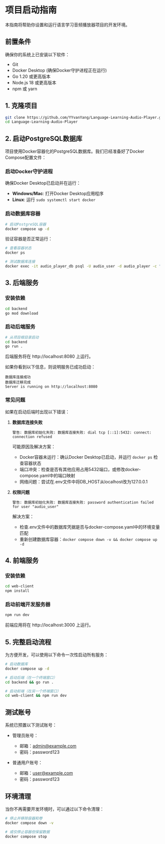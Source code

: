 # 项目启动指南

本指南将帮助你设置和运行语言学习音频播放器项目的开发环境。

## 前置条件

确保你的系统上已安装以下软件：

- Git
- Docker Desktop (确保Docker守护进程正在运行)
- Go 1.20 或更高版本
- Node.js 18 或更高版本
- npm 或 yarn

## 1. 克隆项目

```bash
git clone https://github.com/YYvanYang/Language-Learning-Audio-Player.git
cd Language-Learning-Audio-Player
```

## 2. 启动PostgreSQL数据库

项目使用Docker容器化的PostgreSQL数据库。我们已经准备好了Docker Compose配置文件：

### 启动Docker守护进程

确保Docker Desktop已启动并在运行：

- **Windows/Mac**: 打开Docker Desktop应用程序
- **Linux**: 运行 `sudo systemctl start docker`

### 启动数据库容器

```bash
# 启动PostgreSQL容器
docker compose up -d
```

验证容器是否正常运行：

```bash
# 查看容器状态
docker ps

# 测试数据库连接
docker exec -it audio_player_db psql -U audio_user -d audio_player -c "SELECT 'PostgreSQL连接成功' AS status;"
```

## 3. 后端服务

### 安装依赖

```bash
cd backend
go mod download
```

### 启动后端服务

```bash
# 从项目根目录启动
cd backend
go run .
```

后端服务将在 http://localhost:8080 上运行。

如果你看到以下信息，则说明服务已成功启动：
```
数据库连接成功
数据库迁移完成
Server is running on http://localhost:8080
```

### 常见问题

如果在启动后端时出现以下错误：

1. **数据库连接失败**

   ```
   警告: 数据库初始化失败: 数据库连接失败: dial tcp [::1]:5432: connect: connection refused
   ```

   可能原因及解决方案：
   - Docker容器未运行：确认Docker Desktop已启动，并运行 `docker ps` 检查容器状态
   - 端口冲突：检查是否有其他应用占用5432端口，或修改docker-compose.yaml中的端口映射
   - 网络问题：尝试在.env文件中将DB_HOST从localhost改为127.0.0.1

2. **权限问题**

   ```
   警告: 数据库初始化失败: 数据库连接失败: password authentication failed for user "audio_user"
   ```

   解决方案：
   - 检查.env文件中的数据库凭据是否与docker-compose.yaml中的环境变量匹配
   - 重新创建数据库容器：`docker compose down -v && docker compose up -d`

## 4. 前端服务

### 安装依赖

```bash
cd web-client
npm install
```

### 启动前端开发服务器

```bash
npm run dev
```

前端应用将在 http://localhost:3000 上运行。

## 5. 完整启动流程

为方便开发，可以使用以下命令一次性启动所有服务：

```bash
# 启动数据库
docker compose up -d

# 启动后端（在一个终端窗口）
cd backend && go run .

# 启动前端（在另一个终端窗口）
cd web-client && npm run dev
```

## 测试账号

系统已预置以下测试账号：

- 管理员账号：
  - 邮箱：admin@example.com
  - 密码：password123

- 普通用户账号：
  - 邮箱：user@example.com
  - 密码：password123

## 环境清理

当你不再需要开发环境时，可以通过以下命令清理：

```bash
# 停止并移除容器和卷
docker compose down -v

# 或仅停止容器但保留数据
docker compose stop
``` 